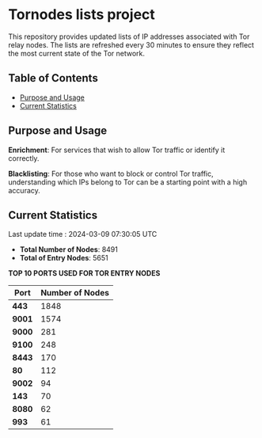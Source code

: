 # Tornodes lists project

This repository provides updated lists of IP addresses associated with Tor relay nodes. The lists are refreshed every 30 minutes to ensure they reflect the most current state of the Tor network.

## Table of Contents

- [Purpose and Usage](#purpose-and-usage)
- [Current Statistics](#current-statistics)


## Purpose and Usage

**Enrichment**: For services that wish to allow Tor traffic or identify it correctly.

**Blacklisting**: For those who want to block or control Tor traffic, understanding which IPs belong to Tor can be a starting point with a high accuracy.

## Current Statistics

Last update time : 2024-03-09 07:30:05 UTC

- **Total Number of Nodes**: 8491
- **Total of Entry Nodes**: 5651

**TOP 10 PORTS USED FOR TOR ENTRY NODES**

| **Port** | **Number of Nodes** |
|------|-----------------|
| **443**   | 1848  |
| **9001**   | 1574  |
| **9000**   | 281  |
| **9100**   | 248  |
| **8443**   | 170  |
| **80**   | 112  |
| **9002**   | 94  |
| **143**   | 70  |
| **8080**   | 62  |
| **993**   | 61  |

